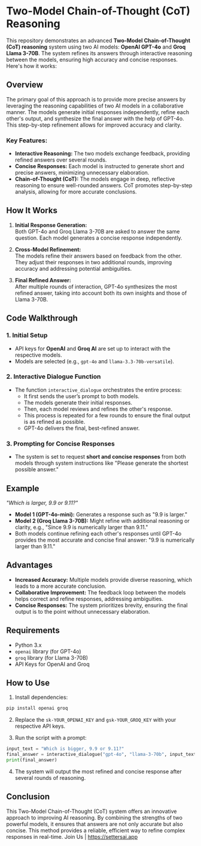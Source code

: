 # Two-Model Chain-of-Thought (CoT) Reasoning

This repository demonstrates an advanced **Two-Model Chain-of-Thought (CoT) reasoning** system using two AI models: **OpenAI GPT-4o** and **Groq Llama 3-70B**. The system refines its answers through interactive reasoning between the models, ensuring high accuracy and concise responses. Here's how it works:

## Overview

The primary goal of this approach is to provide more precise answers by leveraging the reasoning capabilities of two AI models in a collaborative manner. The models generate initial responses independently, refine each other's output, and synthesize the final answer with the help of GPT-4o. This step-by-step refinement allows for improved accuracy and clarity.

### Key Features:
- **Interactive Reasoning:** The two models exchange feedback, providing refined answers over several rounds.
- **Concise Responses:** Each model is instructed to generate short and precise answers, minimizing unnecessary elaboration.
- **Chain-of-Thought (CoT):** The models engage in deep, reflective reasoning to ensure well-rounded answers. CoT promotes step-by-step analysis, allowing for more accurate conclusions.

## How It Works

1. **Initial Response Generation:**  
   Both GPT-4o and Groq Llama 3-70B are asked to answer the same question. Each model generates a concise response independently.

2. **Cross-Model Refinement:**  
   The models refine their answers based on feedback from the other. They adjust their responses in two additional rounds, improving accuracy and addressing potential ambiguities.

3. **Final Refined Answer:**  
   After multiple rounds of interaction, GPT-4o synthesizes the most refined answer, taking into account both its own insights and those of Llama 3-70B.

## Code Walkthrough

### 1. Initial Setup
- API keys for **OpenAI** and **Groq AI** are set up to interact with the respective models.
- Models are selected (e.g., `gpt-4o` and `llama-3.3-70b-versatile`).

### 2. Interactive Dialogue Function
- The function `interactive_dialogue` orchestrates the entire process:
  - It first sends the user’s prompt to both models.
  - The models generate their initial responses.
  - Then, each model reviews and refines the other's response.
  - This process is repeated for a few rounds to ensure the final output is as refined as possible.
  - GPT-4o delivers the final, best-refined answer.

### 3. Prompting for Concise Responses
- The system is set to request **short and concise responses** from both models through system instructions like "Please generate the shortest possible answer."

## Example
*"Which is larger, 9.9 or 9.11?"*  

- **Model 1 (GPT-4o-mini):** Generates a response such as "9.9 is larger."  
- **Model 2 (Groq Llama 3-70B):** Might refine with additional reasoning or clarity, e.g., "Since 9.9 is numerically larger than 9.11."  
- Both models continue refining each other's responses until GPT-4o provides the most accurate and concise final answer: "9.9 is numerically larger than 9.11."

## Advantages

- **Increased Accuracy:** Multiple models provide diverse reasoning, which leads to a more accurate conclusion.
- **Collaborative Improvement:** The feedback loop between the models helps correct and refine responses, addressing ambiguities.
- **Concise Responses:** The system prioritizes brevity, ensuring the final output is to the point without unnecessary elaboration.

## Requirements

- Python 3.x
- `openai` library (for GPT-4o)
- `groq` library (for Llama 3-70B)
- API Keys for OpenAI and Groq

## How to Use

1. Install dependencies:

```bash
pip install openai groq
```

2. Replace the `sk-YOUR_OPENAI_KEY` and `gsk-YOUR_GROQ_KEY` with your respective API keys.

3. Run the script with a prompt:

```python
input_text = "Which is bigger, 9.9 or 9.11?"
final_answer = interactive_dialogue("gpt-4o", "llama-3-70b", input_text)
print(final_answer)
```

4. The system will output the most refined and concise response after several rounds of reasoning.

## Conclusion

This Two-Model Chain-of-Thought (CoT) system offers an innovative approach to improving AI reasoning. By combining the strengths of two powerful models, it ensures that answers are not only accurate but also concise. This method provides a reliable, efficient way to refine complex responses in real-time.
Join Us | https://settersai.app
